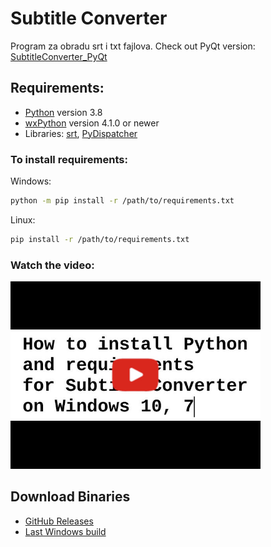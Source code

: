 # Subtitle Converter

Program za obradu srt i txt fajlova.
Check out PyQt version: [SubtitleConverter_PyQt](https://github.com/padovaSR/SubtitleConverter_PyQt)

## Requirements:
* [Python](http://www.python.org/) version 3.8
* [wxPython](https://wxpython.org/) version 4.1.0 or newer
* Libraries: [srt](https://github.com/cdown/srt),  [PyDispatcher](https://pypi.org/project/PyDispatcher/)
### To install requirements:

Windows: 
```sh
python -m pip install -r /path/to/requirements.txt
```
Linux:
```sh
pip install -r /path/to/requirements.txt
```
### Watch the video:
<p align="left">
  <a href="https://youtu.be/GwLhXvX8xfI" target="_blank"><img src="resources/docs/sddefault.jpg" width="400"></a>
</p>

## Download Binaries

* [GitHub Releases](https://github.com/padovaSR/subtitle-converter/releases)
* [Last Windows build](https://github.com/padovaSR/subtitle-converter/releases/download/v0.5.9.0_28/Subtitle.Converter-0.5.9.zip)
